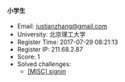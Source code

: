#### 小学生  

* Email: justianzhang@gmail.com  
* University: 北京理工大学  
* Register Time: 2017-07-29 08:21:13  
* Register IP: 211.68.2.87  
* Score: 1  
* Solved challenges: 
  * [[MISC] signin](https://github.com/SniperOJ/Challenges/blob/master/misc/signin.json)  

